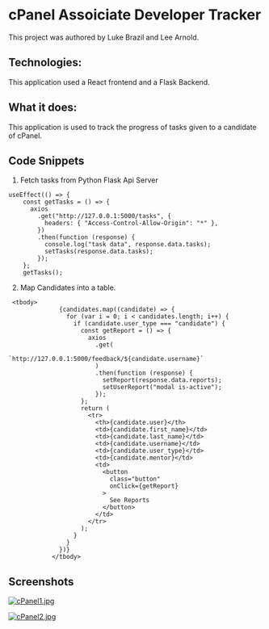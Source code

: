 # cPanel Assoiciate Developer Tracker

This project was authored by Luke Brazil and Lee Arnold.

## Technologies:

This application used a React frontend and a Flask Backend.

## What it does:

This application is used to track the progress of tasks given to a candidate of cPanel.

## Code Snippets

1) Fetch tasks from Python Flask Api Server

```
useEffect(() => {
    const getTasks = () => {
      axios
        .get("http://127.0.0.1:5000/tasks", {
          headers: { "Access-Control-Allow-Origin": "*" },
        })
        .then(function (response) {
          console.log("task data", response.data.tasks);
          setTasks(response.data.tasks);
        });
    };
    getTasks();

```

2) Map Candidates into a table.

```
 <tbody>
              {candidates.map((candidate) => {
                for (var i = 0; i < candidates.length; i++) {
                  if (candidate.user_type === "candidate") {
                    const getReport = () => {
                      axios
                        .get(
                          `http://127.0.0.1:5000/feedback/${candidate.username}`
                        )
                        .then(function (response) {
                          setReport(response.data.reports);
                          setUserReport("modal is-active");
                        });
                    };
                    return (
                      <tr>
                        <th>{candidate.user}</th>
                        <td>{candidate.first_name}</td>
                        <td>{candidate.last_name}</td>
                        <td>{candidate.username}</td>
                        <td>{candidate.user_type}</td>
                        <td>{candidate.mentor}</td>
                        <td>
                          <button
                            class="button"
                            onClick={getReport}
                          >
                            See Reports
                          </button>
                        </td>
                      </tr>
                    );
                  }
                }
              })}
            </tbody>

```

## Screenshots

[![cPanel1.jpg](https://i.postimg.cc/BZ76WPHg/cPanel1.jpg)](https://postimg.cc/py8xzT0h)

[![cPanel2.jpg](https://i.postimg.cc/R0mC17xM/cPanel2.jpg)](https://postimg.cc/w1WdgsBP)

